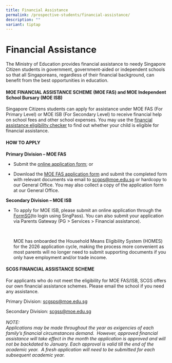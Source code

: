 ```yaml
---
title: Financial Assistance
permalink: /prospective-students/financial-assistance/
description: ""
variant: tiptap
---
```

<h1><strong>Financial Assistance</strong></h1>
<p>The Ministry of Education provides financial assistance to needy Singapore
Citizen students in government, government-aided or independent schools
so that all Singaporeans, regardless of their financial background, can
benefit from the best opportunities in education.</p>
<h4><strong>MOE FINANCIAL ASSISTANCE SCHEME (MOE FAS) and MOE Independent School Bursary (MOE ISB)</strong></h4>
<p>Singapore Citizens students can apply for assistance under MOE FAS (For
Primary Level) or MOE ISB (For Secondary Level) to receive financial help
on school fees and other school expenses. You may use the <a href="https://www.moe.gov.sg/financial-matters/financial-assistance" rel="noopener noreferrer nofollow" target="_blank">financial assistance eligibility checker</a> to
find out whether your child is eligible for financial assistance.</p>
<h4><strong>HOW TO APPLY</strong></h4>
<p><strong>Primary Division – MOE FAS</strong>
</p>
<ul data-tight="true" class="tight">
<li>
<p>Submit the <a href="https://go.gov.sg/moe-efas" rel="noopener noreferrer nofollow" target="_blank"><u>online application form</u></a>;
or</p>
</li>
<li>
<p>Download the&nbsp;<a href="https://www.moe.gov.sg/financial-matters/-/media/a2155de9879a4d1db7eef286a4451e2c.ashx" rel="noopener noreferrer nofollow" target="_blank">MOE FAS application form</a>&nbsp;and
submit the completed form with relevant documents via email to <a href="mailto:scgps@moe.edu.sg" rel="noopener noreferrer nofollow" target="_blank">scgps@moe.edu.sg</a> or
hardcopy to our General Office. You may also collect a copy of the application
form at our General Office.</p>
<p></p>
</li>
</ul>
<p><strong>Secondary Division – MOE ISB</strong>
</p>
<ul data-tight="true" class="tight">
<li>
<p>To apply for MOE ISB, please submit an online application through the
<a href="https://go.gov.sg/moe-efasis" rel="noopener noreferrer nofollow" target="_blank">FormSG</a>(to login using SingPass). You can also submit your application
via Parents Gateway (PG &gt; Services &gt; Financial assistance).</p>
<p>&nbsp;</p>
<p>MOE has onboarded the Household Means Eligibility System (HOMES) for the
2026 application cycle, making the process more convenient as most parents
will no longer need to submit supporting documents if you only have employment
and/or trade income.</p>
</li>
</ul>
<h4><strong>SCGS FINANCIAL ASSISTANCE SCHEME</strong></h4>
<p>For applicants who do not meet the eligibility for MOE FAS/ISB, SCGS offers
our own financial assistance schemes. Please email the school if you need
any assistance.</p>
<p>Primary Division: <a href="mailto:scgsps@moe.edu.sg" rel="noopener noreferrer nofollow" target="_blank">scgsps@moe.edu.sg</a> 
</p>
<p>Secondary Division: <a href="mailto:scgss@moe.edu.sg" rel="noopener noreferrer nofollow" target="_blank">scgss@moe.edu.sg</a> 
<br>
<br><em>NOTE:</em> 
<br><em>Applications may be made throughout the year as exigencies of each family’s financial circumstances demand.&nbsp; However, approved financial assistance will take effect in the month the application is approved and will not be backdated to January. Each approval is valid till the end of the academic year. &nbsp;A fresh application will need to be submitted for each subsequent academic year.</em>
</p>
<p></p>
<p></p>
<p></p>
